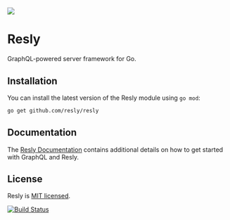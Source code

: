 # <a href='https://resly.github.io/resly'><img src='https://raw.githubusercontent.com/resly/resly/master/docs/assets/logo.svg'></a>

# Resly

GraphQL-powered server framework for Go.

## Installation

You can install the latest version of the Resly module using `go mod`:
```bash
go get github.com/resly/resly
```

## Documentation

The [Resly Documentation](https://resly.github.io/resly) contains additional
details on how to get started with GraphQL and Resly.

## License

Resly is [MIT licensed](LICENSE).

[![Build Status][BuildStatus]](https://travis-ci.org/resly/resly)

[BuildStatus]: https://travis-ci.org/resly/resly.svg?branch=master
